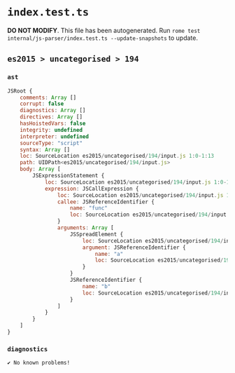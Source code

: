 # `index.test.ts`

**DO NOT MODIFY**. This file has been autogenerated. Run `rome test internal/js-parser/index.test.ts --update-snapshots` to update.

## `es2015 > uncategorised > 194`

### `ast`

```javascript
JSRoot {
	comments: Array []
	corrupt: false
	diagnostics: Array []
	directives: Array []
	hasHoistedVars: false
	integrity: undefined
	interpreter: undefined
	sourceType: "script"
	syntax: Array []
	loc: SourceLocation es2015/uncategorised/194/input.js 1:0-1:13
	path: UIDPath<es2015/uncategorised/194/input.js>
	body: Array [
		JSExpressionStatement {
			loc: SourceLocation es2015/uncategorised/194/input.js 1:0-1:13
			expression: JSCallExpression {
				loc: SourceLocation es2015/uncategorised/194/input.js 1:0-1:13
				callee: JSReferenceIdentifier {
					name: "func"
					loc: SourceLocation es2015/uncategorised/194/input.js 1:0-1:4 (func)
				}
				arguments: Array [
					JSSpreadElement {
						loc: SourceLocation es2015/uncategorised/194/input.js 1:5-1:9
						argument: JSReferenceIdentifier {
							name: "a"
							loc: SourceLocation es2015/uncategorised/194/input.js 1:8-1:9 (a)
						}
					}
					JSReferenceIdentifier {
						name: "b"
						loc: SourceLocation es2015/uncategorised/194/input.js 1:11-1:12 (b)
					}
				]
			}
		}
	]
}
```

### `diagnostics`

```
✔ No known problems!

```

